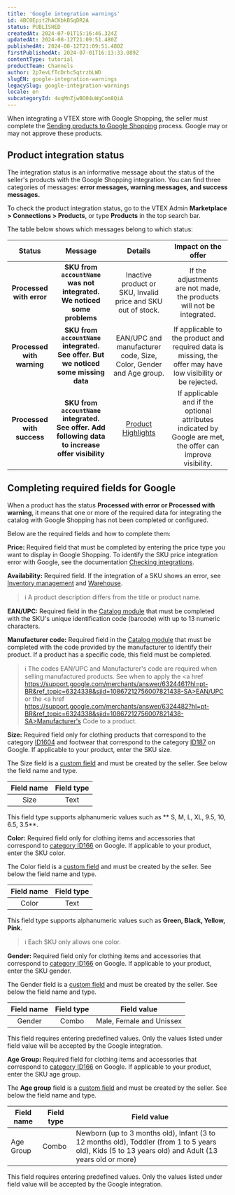 ```yaml
---
title: 'Google integration warnings'
id: 4BC0Epit2hACKbkBSqDR2A
status: PUBLISHED
createdAt: 2024-07-01T15:16:46.324Z
updatedAt: 2024-08-12T21:09:51.480Z
publishedAt: 2024-08-12T21:09:51.480Z
firstPublishedAt: 2024-07-01T16:13:33.089Z
contentType: tutorial
productTeam: Channels
author: 2p7evLfTcDrhc5qtrzbLWD
slugEN: google-integration-warnings
legacySlug: google-integration-warnings
locale: en
subcategoryId: 4uqMnZjwBO04uWgCom8QiA
---
```


When integrating a VTEX store with Google Shopping, the seller must complete the [Sending products to Google Shopping](https://help.vtex.com/en/tracks/configurar-integracao-com-o-google-shopping--25Sl7iOqq58PGfVfTAo8Xw/5L5LnccDCj5lJk8H95GQ82) process. Google may or may not approve these products.  

## Product integration status

The integration status is an informative message about the status of the seller's products with the Google Shopping integration. You can find three categories of messages: **error messages, warning messages, and success messages.**  

To check the product integration status, go to the VTEX Admin **Marketplace > Connections > Products**, or type **Products** in the top search bar.  

The table below shows which messages belong to which status:  

| **Status** | **Message** | **Details** | **Impact on the offer** |
|:---:|:---:|:---:|:---:|
| **Processed with error** | **SKU from `accountName` was not integrated.** **We noticed some problems** | Inactive product or SKU, Invalid price and SKU out of stock. | If the adjustments are not made, the products will not be integrated.|
| **Processed with warning** | **SKU from `accountName` integrated. See offer. But we noticed some missing data** | EAN/UPC and manufacturer code, Size, Color, Gender and Age group. |  If applicable to the product and required data is missing, the offer may have low visibility or be rejected. |
| **Processed with success** | **SKU from `accountName` integrated. See offer. Add following data to increase offer visibility** | [Product Highlights](https://support.google.com/merchants/answer/7052112?hl=pt-BR#zippy=%2Coutros-requisitos%2Ccomo-formatar-os-dados-do-produto:~:text=produtos%20s%C3%A3o%20veiculados.-,Opcional%3A,-envie%20o%20atributo) | If applicable and if the optional attributes indicated by Google are met, the offer can improve visibility. |

## Completing required fields for Google

When a product has the status **Processed with error or Processed with warning**, it means that one or more of the required data for integrating the catalog with Google Shopping has not been completed or configured.  

Below are the required fields and how to complete them:  

**Price:** Required field that must be completed by entering the price type you want to display in Google Shopping.
To identify the SKU price integration error with Google, see the documentation [Checking integrations](https://help.vtex.com/en/tutorial/verificando-integracao-no-bridge/#preco).  

**Availability:** Required field. If the integration of a SKU shows an error, see [Inventory management](https://help.vtex.com/en/tutorial/gerenciar-itens-em-estoque--tutorials_139) and [Warehouse](https://help.vtex.com/en/tutorial/estoque--6oIxvsVDTtGpO7y6zwhGpb).   

> ℹ️ A product description differs from the title or product name.

**EAN/UPC:** Required field in the [Catalog module](https://help.vtex.com/en/tutorial/catalogo-visao-geral--77M8ItLhDXs6aBdQTqToVe) that must be completed with the SKU's unique identification code (barcode) with up to 13 numeric characters.  

**Manufacturer code:** Required field in the [Catalog module](https://help.vtex.com/en/tutorial/catalogo-visao-geral--77M8ItLhDXs6aBdQTqToVe) that must be completed with the code provided by the manufacturer to identify their product. If a product has a specific code, this field must be completed.  

> ℹ️ The codes EAN/UPC and Manufacturer's code are required when selling manufactured products. See when to apply the <a href https://support.google.com/merchants/answer/6324461?hl=pt-BR&ref_topic=6324338&sjid=10867212756007821438-SA>EAN/UPC</a> or the <a href https://support.google.com/merchants/answer/6324482?hl=pt-BR&ref_topic=6324338&sjid=10867212756007821438-SA>Manufacturer's Code</a> to a product.

**Size:** Required field only for clothing products that correspond to the category [ID1604](https://support.google.com/merchants/answer/6324492?sjid=6190195010935556339-SA&visit_id=638479454885115656-3876849034&rd=1) and footwear that correspond to the category [ID187](https://support.google.com/merchants/answer/6324492?sjid=6190195010935556339-SA&visit_id=638479454885115656-3876849034&rd=1) on Google. If applicable to your product, enter the SKU size.  

The Size field is a [custom field](https://help.vtex.com/en/tutorial/criando-um-campo-de-produto--tutorials_106) and must be created by the seller. See below the field name and type.  

|**Field name**|**Field type**|
|:---:|:---:|
| Size | Text |

This field type supports alphanumeric values such as ** S, M, L, XL, 9.5, 10, 6.5, 3.5**.

**Color:** Required field only for clothing items and accessories that correspond to [category ID166](https://support.google.com/merchants/answer/6324487?sjid=6190195010935556339-SA&visit_id=638479454885115656-3876849034&rd=1) on Google. If applicable to your product, enter the SKU color.  

The Color field is a [custom field](https://help.vtex.com/en/tutorial/criando-um-campo-de-produto--tutorials_106) and must be created by the seller. See below the field name and type.  

| **Field name** | **Field type** |
|:---:|:---:|
| Color | Text |

This field type supports alphanumeric values such as **Green, Black, Yellow, Pink**.

> ℹ️ Each SKU only allows one color.

**Gender:** Required field only for clothing items and accessories that correspond to [category ID166](https://support.google.com/merchants/answer/6324479?sjid=6190195010935556339-SA&visit_id=638479454885115656-3876849034&rd=1) on Google. If applicable to your product, enter the SKU gender.  

The Gender field is a [custom field](https://help.vtex.com/en/tutorial/criando-um-campo-de-produto--tutorials_106) and must be created by the seller. See below the field name and type.  

| **Field name** | **Field type** | **Field value** |
|:---:|:---:|:---:|
| Gender | Combo | Male, Female and Unissex |

This field requires entering predefined values. Only the values listed under field value will be accepted by the Google integration.

**Age Group:** Required field for clothing items and accessories that correspond to [category ID166](https://support.google.com/merchants/answer/6324463?sjid=6190195010935556339-SA&visit_id=638479454885115656-3876849034&rd=1#:~:text=Veja%20a%20seguir%20os%20valores%20aceitos%20para%20este%20atributo%3A) on Google. If applicable to your product, enter the SKU age group.  

The **Age group** field is a [custom field](https://help.vtex.com/en/tutorial/criando-um-campo-de-produto--tutorials_106) and must be created by the seller. See below the field name and type.  

| **Field name** | **Field type** | **Field value** |
|---|---|---|
| Age Group | Combo |Newborn (up to 3 months old), Infant (3 to 12 months old), Toddler (from 1 to 5 years old), Kids (5 to 13 years old) and Adult (13 years old or more)|

This field requires entering predefined values. Only the values listed under field value will be accepted by the Google integration.


